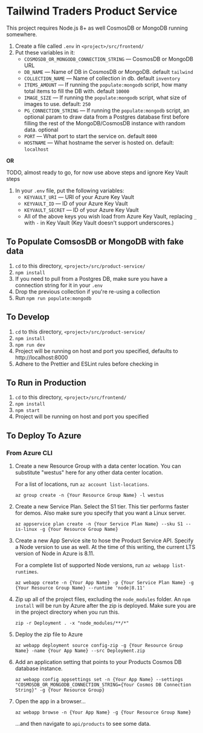 # Tailwind Traders Product Service

This project requires Node.js 8+ as well CosmosDB or MongoDB running somewhere.

1. Create a file called `.env` in `<project>/src/frontend/`
1. Put these variables in it:
   - `COSMOSDB_OR_MONGODB_CONNECTION_STRING` — CosmosDB or MongoDB URL
   - `DB_NAME` — Name of DB in CosmosDB or MongoDB. default `tailwind`
   - `COLLECTION_NAME` — Name of collection in db. default `inventory`
   - `ITEMS_AMOUNT` — If running the `populate:mongodb` script, how many total items to fill the DB with. default `10000`
   - `IMAGE_SIZE` — If running the `populate:mongodb` script, what size of images to use. default: `250`
   - `PG_CONNECTION_STRING` — If running the `populate:mongodb` script, an optional param to draw data from a Postgres database first before filling the rest of the MongoDB/CosmosDB instance with random data. optional
   - `PORT` — What port to start the service on. default `8000`
   - `HOSTNAME` — What hostname the server is hosted on. default: `localhost`

**OR**

TODO, almost ready to go, for now use above steps and ignore Key Vault steps

1. In your `.env` file, put the following variables:
   - `KEYVAULT_URI` — URI of your Azure Key Vault
   - `KEYVAULT_ID` — ID of your Azure Key Vault
   - `KEYVAULT_SECRET` — ID of your Azure Key Vault
   - All of the above keys you wish load from Azure Key Vault, replacing `_` with `-` in Key Vault (Key Vault doesn't support underscores.)

## To Populate ComsosDB or MongoDB with fake data

1. `cd` to this directory, `<project>/src/product-service/`
1. `npm install`
1. If you need to pull from a Postgres DB, make sure you have a connection string for it in your `.env`
1. Drop the previous collection if you're re-using a collection
1. Run `npm run populate:mongodb`

## To Develop

1. `cd` to this directory, `<project>/src/product-service/`
1. `npm install`
1. `npm run dev`
1. Project will be running on host and port you specified, defaults to http://localhost:8000
1. Adhere to the Prettier and ESLint rules before checking in

## To Run in Production

1. `cd` to this directory, `<project>/src/frontend/`
1. `npm install`
1. `npm start`
1. Project will be running on host and port you specified

## To Deploy To Azure

### From Azure CLI

1. Create a new Resource Group with a data center location. You can substitute "westus" here for any other data center location.

   For a list of locations, run `az account list-locations`.

   ```
   az group create -n {Your Resource Group Name} -l westus
   ```

1. Create a new Service Plan. Select the S1 tier. This tier performs faster for demos. Also make sure you specify that you want a Linux server.
   ```
   az appservice plan create -n {Your Service Plan Name} --sku S1 --is-linux -g {Your Resource Group Name}
   ```
1. Create a new App Service site to hose the Product Service API. Specify a Node version to use as well. At the time of this writing, the current LTS version of Node in Azure is 8.11.

   For a complete list of supported Node versions, run `az webapp list-runtimes`.

   ```
   az webapp create -n {Your App Name} -p {Your Service Plan Name} -g {Your Resource Group Name} --runtime 'node|8.11'
   ```

1. Zip up all of the project files, excluding the `node_modules` folder. An `npm install` will be run by Azure after the zip is deployed. Make sure you are in the project directory when you run this.

   ```
   zip -r Deployment . -x "node_modules/**/*"
   ```

1. Deploy the zip file to Azure

   ```
   az webapp deployment source config-zip -g {Your Resource Group Name} -name {Your App Name} --src Deployment.zip
   ```

1. Add an application setting that points to your Products Cosmos DB database instance.

   ```
   az webapp config appsettings set -n {Your App Name} --settings "COSMOSDB_OR_MONGODB_CONNECTION_STRING={Your Cosmos DB Connection String}" -g {Your Resource Group}
   ```

1. Open the app in a browser...
   ```
   az webapp browse -n {Your App Name} -g {Your Resource Group Name}
   ```
   ...and then navigate to `api/products` to see some data.
